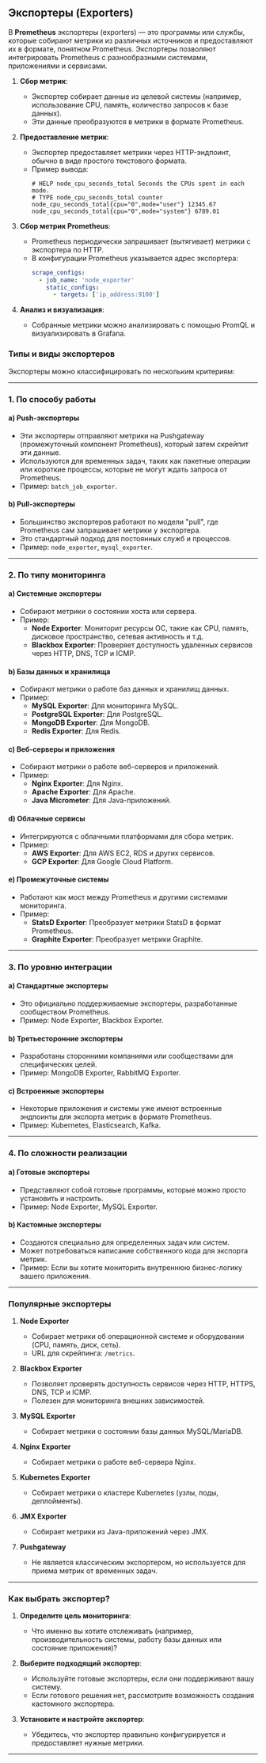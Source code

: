 ## Экспортеры (Exporters)
   
В **Prometheus** экспортеры (exporters) — это программы или службы, которые собирают метрики из различных источников и предоставляют их в формате, понятном Prometheus. Экспортеры позволяют интегрировать Prometheus с разнообразными системами, приложениями и сервисами.

   1. **Сбор метрик**:
      - Экспортер собирает данные из целевой системы (например, использование CPU, память, количество запросов к базе данных).
      - Эти данные преобразуются в метрики в формате Prometheus.
   
   2. **Предоставление метрик**:
      - Экспортер предоставляет метрики через HTTP-эндпоинт, обычно в виде простого текстового формата.
      - Пример вывода:
        ```plaintext
        # HELP node_cpu_seconds_total Seconds the CPUs spent in each mode.
        # TYPE node_cpu_seconds_total counter
        node_cpu_seconds_total{cpu="0",mode="user"} 12345.67
        node_cpu_seconds_total{cpu="0",mode="system"} 6789.01
        ```
   
   3. **Сбор метрик Prometheus**:
      - Prometheus периодически запрашивает (вытягивает) метрики с экспортера по HTTP.
      - В конфигурации Prometheus указывается адрес экспортера:
        ```yaml
        scrape_configs:
          - job_name: 'node_exporter'
            static_configs:
              - targets: ['ip_address:9100']
        ```
   
   4. **Анализ и визуализация**:
      - Собранные метрики можно анализировать с помощью PromQL и визуализировать в Grafana.


### **Типы и виды экспортеров**

Экспортеры можно классифицировать по нескольким критериям:

---

### 1. **По способу работы**
#### a) **Push-экспортеры**
   - Эти экспортеры отправляют метрики на Pushgateway (промежуточный компонент Prometheus), который затем скрейпит эти данные.
   - Используются для временных задач, таких как пакетные операции или короткие процессы, которые не могут ждать запроса от Prometheus.
   - Пример: `batch_job_exporter`.

#### b) **Pull-экспортеры**
   - Большинство экспортеров работают по модели "pull", где Prometheus сам запрашивает метрики у экспортера.
   - Это стандартный подход для постоянных служб и процессов.
   - Пример: `node_exporter`, `mysql_exporter`.

---

### 2. **По типу мониторинга**
#### a) **Системные экспортеры**
   - Собирают метрики о состоянии хоста или сервера.
   - Пример:
     - **Node Exporter**: Мониторит ресурсы ОС, такие как CPU, память, дисковое пространство, сетевая активность и т.д.
     - **Blackbox Exporter**: Проверяет доступность удаленных сервисов через HTTP, DNS, TCP и ICMP.

#### b) **Базы данных и хранилища**
   - Собирают метрики о работе баз данных и хранилищ данных.
   - Пример:
     - **MySQL Exporter**: Для мониторинга MySQL.
     - **PostgreSQL Exporter**: Для PostgreSQL.
     - **MongoDB Exporter**: Для MongoDB.
     - **Redis Exporter**: Для Redis.

#### c) **Веб-серверы и приложения**
   - Собирают метрики о работе веб-серверов и приложений.
   - Пример:
     - **Nginx Exporter**: Для Nginx.
     - **Apache Exporter**: Для Apache.
     - **Java Micrometer**: Для Java-приложений.

#### d) **Облачные сервисы**
   - Интегрируются с облачными платформами для сбора метрик.
   - Пример:
     - **AWS Exporter**: Для AWS EC2, RDS и других сервисов.
     - **GCP Exporter**: Для Google Cloud Platform.

#### e) **Промежуточные системы**
   - Работают как мост между Prometheus и другими системами мониторинга.
   - Пример:
     - **StatsD Exporter**: Преобразует метрики StatsD в формат Prometheus.
     - **Graphite Exporter**: Преобразует метрики Graphite.

---

### 3. **По уровню интеграции**
#### a) **Стандартные экспортеры**
   - Это официально поддерживаемые экспортеры, разработанные сообществом Prometheus.
   - Пример: Node Exporter, Blackbox Exporter.

#### b) **Третьесторонние экспортеры**
   - Разработаны сторонними компаниями или сообществами для специфических целей.
   - Пример: MongoDB Exporter, RabbitMQ Exporter.

#### c) **Встроенные экспортеры**
   - Некоторые приложения и системы уже имеют встроенные эндпоинты для экспорта метрик в формате Prometheus.
   - Пример: Kubernetes, Elasticsearch, Kafka.

---

### 4. **По сложности реализации**
#### a) **Готовые экспортеры**
   - Представляют собой готовые программы, которые можно просто установить и настроить.
   - Пример: Node Exporter, MySQL Exporter.

#### b) **Кастомные экспортеры**
   - Создаются специально для определенных задач или систем.
   - Может потребоваться написание собственного кода для экспорта метрик.
   - Пример: Если вы хотите мониторить внутреннюю бизнес-логику вашего приложения.

---

### **Популярные экспортеры**

1. **Node Exporter**
   - Собирает метрики об операционной системе и оборудовании (CPU, память, диск, сеть).
   - URL для скрейпинга: `/metrics`.

2. **Blackbox Exporter**
   - Позволяет проверять доступность сервисов через HTTP, HTTPS, DNS, TCP и ICMP.
   - Полезен для мониторинга внешних зависимостей.

3. **MySQL Exporter**
   - Собирает метрики о состоянии базы данных MySQL/MariaDB.

4. **Nginx Exporter**
   - Собирает метрики о работе веб-сервера Nginx.

5. **Kubernetes Exporter**
   - Собирает метрики о кластере Kubernetes (узлы, поды, деплойменты).

6. **JMX Exporter**
   - Собирает метрики из Java-приложений через JMX.

7. **Pushgateway**
   - Не является классическим экспортером, но используется для приема метрик от временных задач.

---

### **Как выбрать экспортер?**

1. **Определите цель мониторинга**:
   - Что именно вы хотите отслеживать (например, производительность системы, работу базы данных или состояние приложения)?

2. **Выберите подходящий экспортер**:
   - Используйте готовые экспортеры, если они поддерживают вашу систему.
   - Если готового решения нет, рассмотрите возможность создания кастомного экспортера.

3. **Установите и настройте экспортер**:
   - Убедитесь, что экспортер правильно конфигурируется и предоставляет нужные метрики.

---
